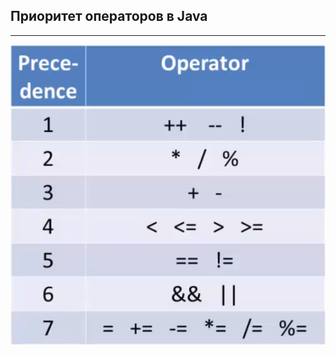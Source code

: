 ## Приоритет операторов в Java
----------
![operatorPriority](operatorPriority.png "Приоритет операторов в Java")
